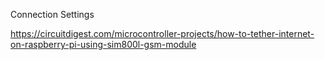 Connection Settings

https://circuitdigest.com/microcontroller-projects/how-to-tether-internet-on-raspberry-pi-using-sim800l-gsm-module
